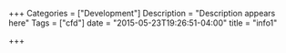 +++
Categories = ["Development"]
Description = "Description appears here"
Tags = ["cfd"]
date = "2015-05-23T19:26:51-04:00"
title = "info1"

+++

